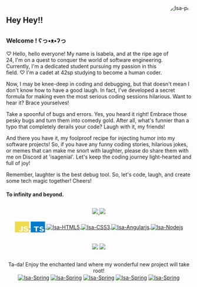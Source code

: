 <img align="right" alt="Isa-pic" height="180" style="border-radius:60px;" src="https://i.pinimg.com/originals/ba/72/2f/ba722f34955b0f1aa4996d6918d44f0f.gif">

 ## Hey Hey!!
 ##
 ### Welcome ! 	ʕっ•ᴥ•ʔっ

♡ Hello, hello everyone!  My name is Isabela, and at the ripe age of 24, I'm on a quest to conquer the world of software engineering. Currently, I'm a dedicated student pursuing my passion in this field.
♡ I'm a cadet at 42sp studying to become a human coder.

Now, I may be knee-deep in coding and debugging, but that doesn't mean I don't know how to have a good laugh. In fact, I've developed a secret formula for making even the most serious coding sessions hilarious. Want to hear it? Brace yourselves!

Take a spoonful of bugs and errors. Yes, you heard it right! Embrace those pesky bugs and turn them into comedy gold. After all, what's funnier than a typo that completely derails your code? Laugh with it, my friends!

And there you have it, my foolproof recipe for injecting humor into my software projects! So, if you have any funny coding stories, hilarious jokes, or memes that can make me snort with laughter, please do share them with me on Discord at 'isagenial'. Let's keep the coding journey light-hearted and full of joy!

Remember, laughter is the best debug tool. So, let's code, laugh, and create some tech magic together! Cheers!
#### To infinity and beyond.

##
<div align="center">
  <a href="https://github.com/IsabelaGenial">
  <img height="130em" src="https://github-readme-stats.vercel.app/api?username=IsabelaGenial&show_icons=true&theme=tokyonight&include_all_commits=true&count_private=true"/>
  <img height="130em" src="https://github-readme-stats.vercel.app/api/top-langs/?username=IsabelaGenial&layout=compact&langs_count=7&theme=tokyonight"/>
    </div>
<div align="center" style="display: inline_block"><br>
  <img align="center" alt="Isa-Js" height="30" width="40" src="https://raw.githubusercontent.com/devicons/devicon/master/icons/javascript/javascript-plain.svg">
  <img align="center" alt="Isa-C" height="30" width="40" src="https://raw.githubusercontent.com/devicons/devicon/master/icons/typescript/typescript-plain.svg">
  <img align="center" alt="Isa-HTML5" height="30" width="60" src="https://img.shields.io/badge/HTML5-E34F26?style=for-the-badge&logo=html5&logoColor=white">
  <img align="center" alt="Isa-CSS3" height="30" width="60" src="https://img.shields.io/badge/CSS3-1572B6?style=for-the-badge&logo=css3&logoColor=white">
  <img align="center" alt="Isa-Angularjs" height="30" width="80" src="https://img.shields.io/badge/AngularJS-E23237?style=for-the-badge&logo=angularjs&logoColor=white">
  <img align="center" alt="Isa-Nodejs" height="30" width="60" src="https://img.shields.io/badge/Node.js-43853D?style=for-the-badge&logo=node.js&logoColor=white">
 
  </div>
  
  
  
  ##
<div align="center"> 
  <a href = "mailto:isabeamgenial@gmail.com"><img src="https://img.shields.io/badge/-Gmail-%23333?style=for-the-badge&logo=gmail&logoColor=white" target="_blank"></a>
  <a href="https://www.linkedin.com/in/isabela-genial" target="_blank"><img src="https://img.shields.io/badge/-LinkedIn-%230077B5?style=for-the-badge&logo=linkedin&logoColor=white" target="_blank"></a> 
</div>

##
 <div align="center">
 Ta-da! 
 Enjoy the enchanted land where my wonderful new project will take root!
 </div>
<div align="center"> 
  <a href = "https://github.com/IsabelaGenial/42_Libft"><img align="center" alt="Isa-Spring" height="120" width="120" align="center" alt="Isa-C" height="30" width="40" src="https://game.42sp.org.br/static/assets/achievements/libftm.png" target="_blank"></a> 
 <a href = "https://github.com/IsabelaGenial/42_Get_Next_line"><img align="center" alt="Isa-Spring" height="120" width="120" align="center" alt="Isa-C" height="30" width="40" src="https://game.42sp.org.br/static/assets/achievements/get_next_linem.png" target="_blank"></a> 
 <a href = "https://github.com/IsabelaGenial/42_ft_printf"><img align="center" alt="Isa-Spring" height="120" width="120" align="center" alt="Isa-C" height="30" width="40" src="https://game.42sp.org.br/static/assets/achievements/ft_printfe.png" target="_blank"></a> 
  <a href = "https://github.com/IsabelaGenial/42_Born2beroot"><img align="center" alt="Isa-Spring" height="120" width="120" align="center" alt="Isa-C" height="30" width="40" src="https://game.42sp.org.br/static/assets/achievements/born2berootm.png" target="_blank"></a> 
  <a href = ""><img align="center" alt="Isa-Spring" height="120" width="120" align="center" alt="Isa-C" height="30" width="40" src="https://cdn.discordapp.com/attachments/1021438070727381063/1116723262957830204/IF_I_HAD_ONE_1-fotor-bg-remover-20230609143923.png" target="_blank"></a> 
 
